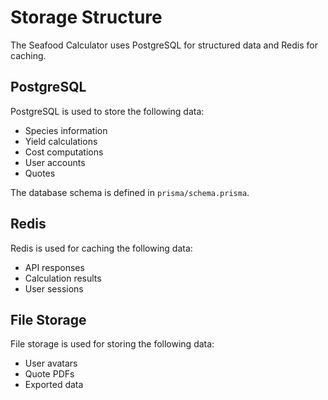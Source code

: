 # Storage Structure

The Seafood Calculator uses PostgreSQL for structured data and Redis for caching.

## PostgreSQL

PostgreSQL is used to store the following data:

*   Species information
*   Yield calculations
*   Cost computations
*   User accounts
*   Quotes

The database schema is defined in `prisma/schema.prisma`.

## Redis

Redis is used for caching the following data:

*   API responses
*   Calculation results
*   User sessions

## File Storage

File storage is used for storing the following data:

*   User avatars
*   Quote PDFs
*   Exported data